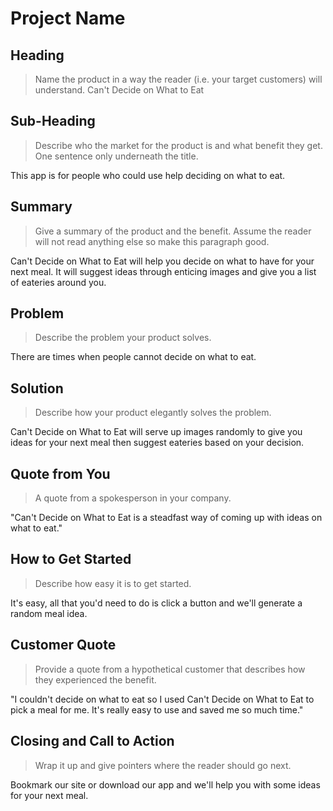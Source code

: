 # Project Name #

<!-- 
> This material was originally posted [here](http://www.quora.com/What-is-Amazons-approach-to-product-development-and-product-management). It is reproduced here for posterities sake.

There is an approach called "working backwards" that is widely used at Amazon. They work backwards from the customer, rather than starting with an idea for a product and trying to bolt customers onto it. While working backwards can be applied to any specific product decision, using this approach is especially important when developing new products or features.

For new initiatives a product manager typically starts by writing an internal press release announcing the finished product. The target audience for the press release is the new/updated product's customers, which can be retail customers or internal users of a tool or technology. Internal press releases are centered around the customer problem, how current solutions (internal or external) fail, and how the new product will blow away existing solutions.

If the benefits listed don't sound very interesting or exciting to customers, then perhaps they're not (and shouldn't be built). Instead, the product manager should keep iterating on the press release until they've come up with benefits that actually sound like benefits. Iterating on a press release is a lot less expensive than iterating on the product itself (and quicker!).

If the press release is more than a page and a half, it is probably too long. Keep it simple. 3-4 sentences for most paragraphs. Cut out the fat. Don't make it into a spec. You can accompany the press release with a FAQ that answers all of the other business or execution questions so the press release can stay focused on what the customer gets. My rule of thumb is that if the press release is hard to write, then the product is probably going to suck. Keep working at it until the outline for each paragraph flows. 

Oh, and I also like to write press-releases in what I call "Oprah-speak" for mainstream consumer products. Imagine you're sitting on Oprah's couch and have just explained the product to her, and then you listen as she explains it to her audience. That's "Oprah-speak", not "Geek-speak".

Once the project moves into development, the press release can be used as a touchstone; a guiding light. The product team can ask themselves, "Are we building what is in the press release?" If they find they're spending time building things that aren't in the press release (overbuilding), they need to ask themselves why. This keeps product development focused on achieving the customer benefits and not building extraneous stuff that takes longer to build, takes resources to maintain, and doesn't provide real customer benefit (at least not enough to warrant inclusion in the press release).
 -->
 
## Heading ##
  > Name the product in a way the reader (i.e. your target customers) will understand.
  Can't Decide on What to Eat

## Sub-Heading ##
  > Describe who the market for the product is and what benefit they get. One sentence only underneath the title.

  This app is for people who could use help deciding on what to eat. 

## Summary ##
  > Give a summary of the product and the benefit. Assume the reader will not read anything else so make this paragraph good.

  Can't Decide on What to Eat will help you decide on what to have for your next meal. It will suggest ideas through enticing images and give you a list of eateries around you.

## Problem ##
  > Describe the problem your product solves.

  There are times when people cannot decide on what to eat.  

## Solution ##
  > Describe how your product elegantly solves the problem.

  Can't Decide on What to Eat will serve up images randomly to give you ideas for your next meal then suggest eateries based on your decision. 

## Quote from You ##
  > A quote from a spokesperson in your company.

  "Can't Decide on What to Eat is a steadfast way of coming up with ideas on what to eat."

## How to Get Started ##
  > Describe how easy it is to get started.

  It's easy, all that you'd need to do is click a button and we'll generate a random meal idea.

## Customer Quote ##
  > Provide a quote from a hypothetical customer that describes how they experienced the benefit.

  "I couldn't decide on what to eat so I used Can't Decide on What to Eat to pick a meal for me. It's really easy to use and saved me so much time."

## Closing and Call to Action ##
  > Wrap it up and give pointers where the reader should go next.

  Bookmark our site or download our app and we'll help you with some ideas for your next meal.
